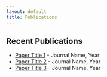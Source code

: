 ```yaml
---
layout: default
title: Publications
---
```


## Recent Publications

- [Paper Title 1](#) - Journal Name, Year
- [Paper Title 2](#) - Journal Name, Year
- [Paper Title 3](#) - Journal Name, Year
